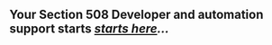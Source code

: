 ## Your Section 508 Developer and automation support starts *[starts here](https://akingkci.github.io/Dev-Intro/)...*

